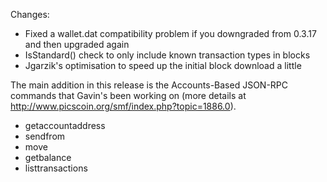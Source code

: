 Changes:
* Fixed a wallet.dat compatibility problem if you downgraded from 0.3.17 and then upgraded again
* IsStandard() check to only include known transaction types in blocks
* Jgarzik's optimisation to speed up the initial block download a little

The main addition in this release is the Accounts-Based JSON-RPC commands that Gavin's been working on (more details at http://www.picscoin.org/smf/index.php?topic=1886.0).  
* getaccountaddress
* sendfrom
* move
* getbalance
* listtransactions

